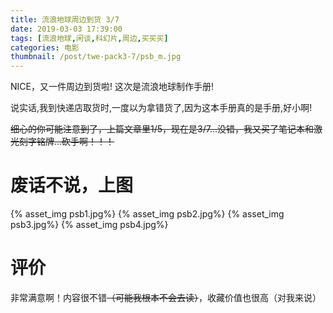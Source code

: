 ```yaml
---
title: 流浪地球周边到货 3/7
date: 2019-03-03 17:39:00
tags: [流浪地球,闲谈,科幻片,周边,买买买]
categories: 电影
thumbnail: /post/twe-pack3-7/psb_m.jpg
---
```

NICE，又一件周边到货啦!
这次是流浪地球制作手册!
<!-- more -->
说实话,我到快递店取货时,一度以为拿错货了,因为这本手册真的是手册,好小啊!

~~细心的你可能注意到了，上篇文章里1/5，现在是3/7...没错，我又买了笔记本和激光刻字铭牌...砍手啊！！！~~
# 废话不说，上图
{% asset_img psb1.jpg%}
{% asset_img psb2.jpg%}
{% asset_img psb3.jpg%}
{% asset_img psb4.jpg%}

# 评价
非常满意啊！内容很不错~~（可能我根本不会去读）~~，收藏价值也很高（对我来说）